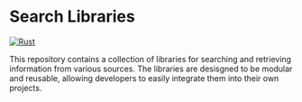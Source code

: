 # Search Libraries

[![Rust](https://github.com/anhkhoakz/search-libraries/actions/workflows/rust.yml/badge.svg)](https://github.com/anhkhoakz/search-libraries/actions/workflows/rust.yml)

This repository contains a collection of libraries for searching and retrieving information from various sources. The libraries are desisgned to be modular and reusable, allowing developers to easily integrate them into their own projects.

